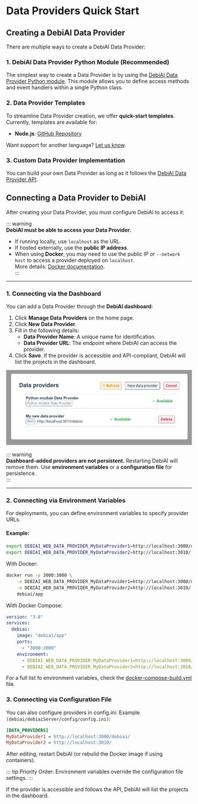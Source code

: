 # Data Providers Quick Start

## Creating a DebiAI Data Provider

There are multiple ways to create a DebiAI Data Provider:

<LinkableChoices :choices="[
    {
        title: 'Python module',
        description: 'Create a Data Provider from a single Python file',
        imageLink: '/install/python.svg',
        elementIdDestination: '_1-debiai-data-provider-python-module-recommended',
        tag: 'Recommended'
    },
    {
        title: 'Service templates',
        description: 'Generate a Data Provider using a pre-built template',
        imageLink: '/install/template.svg',
        elementIdDestination: '_2-data-provider-templates'
    },
    {
        title: 'Custom implementation',
        description: 'Build a Data Provider from scratch',
        imageLink: '/install/build.svg',
        elementIdDestination: '_3-custom-data-provider-implementation'
    }
  ]"
/>

### 1. DebiAI Data Provider Python Module (Recommended)

The simplest way to create a Data Provider is by using the [DebiAI Data Provider Python module](https://github.com/debiai/easy-data-provider). This module allows you to define access methods and event handlers within a single Python class.

### 2. Data Provider Templates

To streamline Data Provider creation, we offer **quick-start templates**. Currently, templates are available for:

- **Node.js**: [GitHub Repository](https://github.com/debiai/data-provider-nodejs-template)

Want support for another language? [Let us know](https://github.com/debiai/data-provider-nodejs-template/issues/new).

### 3. Custom Data Provider Implementation

You can build your own Data Provider as long as it follows the [DebiAI Data Provider API](https://petstore.swagger.io/?url=https://raw.githubusercontent.com/debiai/data-provider-nodejs-template/main/data-provider-API.yaml).

## Connecting a Data Provider to DebiAI

After creating your Data Provider, you must configure DebiAI to access it:

<LinkableChoices :choices="[
    {
        title: 'From the dashboard',
        description: 'Easiest method',
        imageLink: '/install/screen.svg',
        elementIdDestination: '_1-connecting-via-the-dashboard'
    },
    {
        title: 'Environment variables',
        description: 'Best for Docker deployments',
        imageLink: '/install/world.svg',
        elementIdDestination: '_2-connecting-via-environment-variables'
    },
    {
        title: 'Configuration file',
        description: 'For development setups',
        imageLink: '/install/build.svg',
        elementIdDestination: '_3-connecting-via-configuration-file'
    }
  ]"
/>

::: warning  
**DebiAI must be able to access your Data Provider.**

- If running locally, use `localhost` as the URL.
- If hosted externally, use the **public IP address**.
- When using **Docker**, you may need to use the public IP or `--network host` to access a provider deployed on `localhost`.  
  More details: [Docker documentation](https://docs.docker.com/network/host/).  
  :::

---

### 1. Connecting via the Dashboard

You can add a Data Provider through the **DebiAI dashboard**:

1. Click **Manage Data Providers** on the home page.
2. Click **New Data Provider**.
3. Fill in the following details:
   - **Data Provider Name**: A unique name for identification.
   - **Data Provider URL**: The endpoint where DebiAI can access the provider.
4. Click **Save**. If the provider is accessible and API-compliant, DebiAI will list the projects in the dashboard.

![Add Data Provider](./data-provider-manager-data-provider-added.png)

::: warning  
**Dashboard-added providers are not persistent.** Restarting DebiAI will remove them. Use **environment variables** or a **configuration file** for persistence.  
:::

---

### 2. Connecting via Environment Variables

For deployments, you can define environment variables to specify provider URLs.

#### Example:

```bash
export DEBIAI_WEB_DATA_PROVIDER_MyDataProvider1=http://localhost:3000/debiai
export DEBIAI_WEB_DATA_PROVIDER_MyDataProvider2=http://localhost:3010/
```

With Docker:

```bash
docker run -p 3000:3000 \
    -e DEBIAI_WEB_DATA_PROVIDER_MyDataProvider1=http://localhost:3000/debiai \
    -e DEBIAI_WEB_DATA_PROVIDER_MyDataProvider2=http://localhost:3010/ \
    debiai/app
```

With Docker Compose:

```yaml
version: "3.8"
services:
  debiai:
    image: "debiai/app"
    ports:
      - "3000:3000"
    environment:
      - DEBIAI_WEB_DATA_PROVIDER_MyDataProvider1=http://localhost:3000/debiai
      - DEBIAI_WEB_DATA_PROVIDER_MyDataProvider2=http://localhost:3010/
```

For a full list fo environment variables, check the [docker-compose-build.yml](https://github.com/debiai/debiai/blob/main/docker-compose-build.yml) file.

### 3. Connecting via Configuration File

You can also configure providers in config.ini:
Example `(debiai/debiaiServer/config/config.ini)`:

```ini
[DATA_PROVIDERS]
MyDataProvider1 = http://localhost:3000/debiai/
MyDataProvider2 = http://localhost:3010/
```

After editing, restart DebiAI (or rebuild the Docker image if using containers).

::: tip Priority Order:
Environment variables override the configuration file settings.
:::

If the provider is accessible and follows the API, DebiAI will list the projects in the dashboard.

